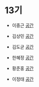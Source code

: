 # 13기

- 이중근 [](https://github.com/)
[공간](https://github.com/StudyFork/GoogryAndroidArchitectureStudy/tree/master/class13/)

- 김상민 [](https://github.com/)
[공간](https://github.com/StudyFork/GoogryAndroidArchitectureStudy/tree/master/class13/)

- 김도균 [](https://github.com/)
[공간](https://github.com/StudyFork/GoogryAndroidArchitectureStudy/tree/master/class13/)

- 한혜정 [](https://github.com/)
[공간](https://github.com/StudyFork/GoogryAndroidArchitectureStudy/tree/master/class13/)

- 황준홍 [](https://github.com/)
[공간](https://github.com/StudyFork/GoogryAndroidArchitectureStudy/tree/master/class13/)

- 이정태 [](https://github.com/)
[공간](https://github.com/StudyFork/GoogryAndroidArchitectureStudy/tree/master/class13/)
